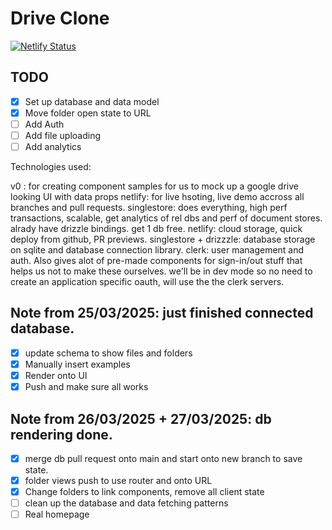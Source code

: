 # Drive Clone

[![Netlify Status](https://api.netlify.com/api/v1/badges/fa5401bc-04b6-4e40-b44a-e6583c956d9a/deploy-status)](https://app.netlify.com/sites/flourishing-puffpuff-b8e436/deploys)

## TODO

- [x] Set up database and data model
- [x] Move folder open state to URL
- [ ] Add Auth
- [ ] Add file uploading
- [ ] Add analytics

Technologies used:

v0 : for creating component samples for us to mock up a google drive looking UI with data props
netlify: for live hsoting, live demo accross all branches and pull requests.
singlestore: does everything, high perf transactions, scalable, get analytics of rel dbs and perf of document stores. alrady have drizzle bindings. get 1 db free.
netlify: cloud storage, quick deploy from github, PR previews.
singlestore + drizzzle: database storage on sqlite and database connection library.
clerk: user management and auth. Also gives alot of pre-made components for sign-in/out stuff that helps us not to make these ourselves. we'll be in dev mode so no need to create an application specific oauth, will use the the clerk servers.

## Note from 25/03/2025: just finished connected database.

- [x] update schema to show files and folders
- [x] Manually insert examples
- [x] Render onto UI
- [x] Push and make sure all works

## Note from 26/03/2025 + 27/03/2025: db rendering done.

- [x] merge db pull request onto main and start onto new branch to save state.
- [x] folder views push to use router and onto URL
- [x] Change folders to link components, remove all client state
- [ ] clean up the database and data fetching patterns
- [ ] Real homepage
